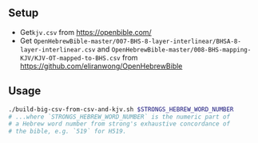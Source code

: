 ## Setup

* Get`kjv.csv` from https://openbible.com/
* Get `OpenHebrewBible-master/007-BHS-8-layer-interlinear/BHSA-8-layer-interlinear.csv` and `OpenHebrewBible-master/008-BHS-mapping-KJV/KJV-OT-mapped-to-BHS.csv` from https://github.com/eliranwong/OpenHebrewBible

## Usage

```bash
./build-big-csv-from-csv-and-kjv.sh $STRONGS_HEBREW_WORD_NUMBER
# ...where `STRONGS_HEBREW_WORD_NUMBER` is the numeric part of
# a Hebrew word number from strong's exhaustive concordance of
# the bible, e.g. `519` for H519.
```

